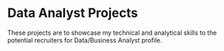 # Data Analyst Projects
These projects are to showcase my technical and analytical skills to the potential recruiters for Data/Business Analyst profile.
